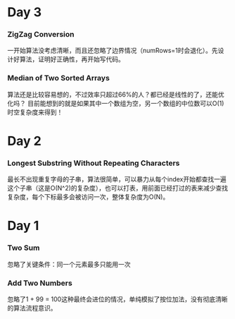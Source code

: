 # Day 3
### ZigZag Conversion
一开始算法没考虑清晰，而且还忽略了边界情况（numRows=1时会退化）。先设计好算法，证明好正确性，再开始写代码。

### Median of Two Sorted Arrays
算法还是比较容易想的，不过效率只超过66%的人？都已经是线性的了，还能优化吗？
目前能想到的就是如果其中一个数组为空，另一个数组的中位数可以O(1)时空复杂度来得到！


# Day 2
### Longest Substring Without Repeating Characters
最长不出现重复字母的子串，算法很简单，可以暴力从每个index开始都查找一遍这个子串（这是O(N^2)的复杂度），也可以打表，用前面已经打过的表来减少查找复杂度，每个下标最多会被访问一次，整体复杂度为O(N)。


# Day 1
### Two Sum
忽略了关键条件：同一个元素最多只能用一次

### Add Two Numbers
忽略了1 + 99 = 100这种最终会进位的情况，单纯模拟了按位加法，没有彻底清晰的算法流程意识。

